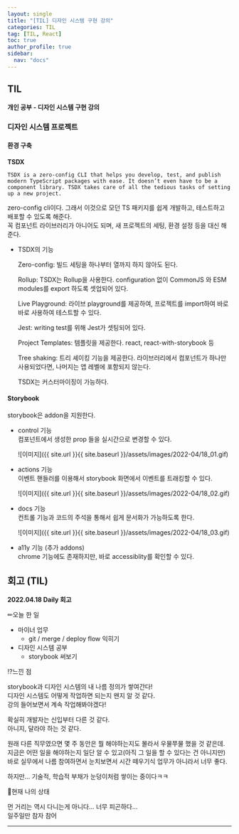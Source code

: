 ```yaml
---
layout: single
title: "[TIL] 디자인 시스템 구현 강의"
categories: TIL
tag: [TIL, React]
toc: true
author_profile: true
sidebar:
  nav: "docs"
---
```


## TIL

**개인 공부 - 디자인 시스템 구현 강의**

### 디자인 시스템 프로젝트

#### 환경 구축

**TSDX**

```
TSDX is a zero-config CLI that helps you develop, test, and publish modern TypeScript packages with ease. It doesn’t even have to be a component library. TSDX takes care of all the tedious tasks of setting up a new project.
```

zero-config cli이다. 그래서 이것으로 모던 TS 패키지를 쉽게 개발하고, 테스트하고 배포할 수 있도록 해준다.  
꼭 컴포넌트 라이브러리가 아니어도 되며, 새 프로젝트의 세팅, 환경 설정 등을 대신 해준다.

- TSDX의 기능

  Zero-config: 빌드 세팅을 하나부터 열까지 하지 않아도 된다.

  Rollup: TSDX는 Rollup을 사용한다. configuration 없이 CommonJS 와 ESM modules를 export 하도록 셋업되어 있다.

  Live Playground: 라이브 playground를 제공하여, 프로젝트를 import하여 바로바로 사용하여 테스트할 수 있다.

  Jest: writing test를 위해 Jest가 셋팅되어 있다.

  Project Templates: 템플릿을 제공한다. react, react-with-storybook 등

  Tree shaking: 트리 셰이킹 기능을 제공한다. 라이브러리에서 컴포넌트가 하나만 사용되었다면, 나머지는 앱 레벨에 포함되지 않는다.

  TSDX는 커스터마이징이 가능하다.

#### Storybook

storybook은 addon을 지원한다.

- control 기능  
   컴포넌트에서 생성한 prop 들을 실시간으로 변경할 수 있다.

  ![이미지]({{ site.url }}{{ site.baseurl }}/assets/images/2022-04/18_01.gif)

- actions 기능  
   이벤트 핸들러를 이용해서 storybook 화면에서 이벤트를 트래킹할 수 있다.

  ![이미지]({{ site.url }}{{ site.baseurl }}/assets/images/2022-04/18_02.gif)

- docs 기능  
   컨트롤 기능과 코드의 주석을 통해서 쉽게 문서화가 가능하도록 한다.

  ![이미지]({{ site.url }}{{ site.baseurl }}/assets/images/2022-04/18_03.gif)

- a11y 기능 (추가 addons)  
   chrome 기능에도 존재하지만, 바로 accessiblity를 확인할 수 있다.

## 회고 (TIL)

**2022.04.18 Daily 회고**

✏오늘 한 일

- 마이너 업무
  - git / merge / deploy flow 익히기
- 디자인 시스템 공부
  - storybook 써보기

⁉느낀 점

storybook과 디자인 시스템의 내 나름 정의가 쌓여간다!  
디자인 시스템도 어떻게 작업하면 되는지 왠지 알 것 같다.  
강의 들어보면서 계속 작업해봐야겠다!

확실히 개발자는 신입부터 다른 것 같다.  
아니지, 달라야 하는 것 같다.

원래 다른 직무였으면 몇 주 동안은 뭘 해야하는지도 몰라서 우물쭈물 했을 것 같은데.  
지금은 어떤 일을 해야하는지 일단 알 수 있고(아직 그 일을 할 수 있다는 건 아니지만)  
바로 실무에서 나름 참여하면서 눈치보면서 시간 떼우기식 업무가 아니라서 너무 좋다.

하지만... 기술적, 학습적 부채가 눈덩이처럼 쌓이는 중이다ㅋㅋ

🎃현재 나의 상태

먼 거리는 역시 다니는게 아니다... 너무 피곤하다...  
일주일만 참자 참어

<hr>
